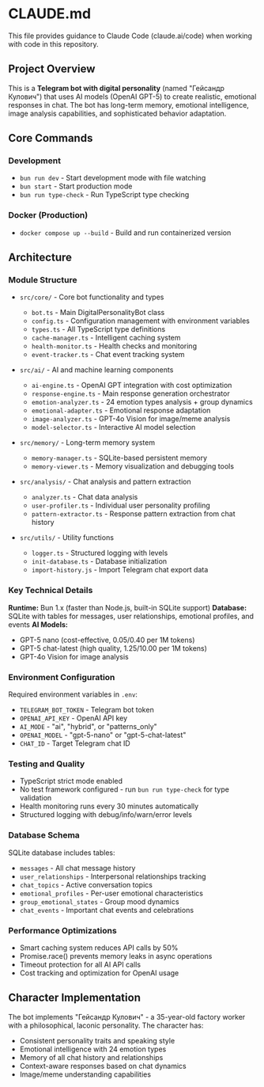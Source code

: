 # CLAUDE.md

This file provides guidance to Claude Code (claude.ai/code) when working with code in this repository.

## Project Overview

This is a **Telegram bot with digital personality** (named "Гейсандр Кулович") that uses AI models (OpenAI GPT-5) to create realistic, emotional responses in chat. The bot has long-term memory, emotional intelligence, image analysis capabilities, and sophisticated behavior adaptation.

## Core Commands

### Development
- `bun run dev` - Start development mode with file watching
- `bun start` - Start production mode
- `bun run type-check` - Run TypeScript type checking

### Docker (Production)
- `docker compose up --build` - Build and run containerized version

## Architecture

### Module Structure
- `src/core/` - Core bot functionality and types
  - `bot.ts` - Main DigitalPersonalityBot class
  - `config.ts` - Configuration management with environment variables
  - `types.ts` - All TypeScript type definitions
  - `cache-manager.ts` - Intelligent caching system
  - `health-monitor.ts` - Health checks and monitoring
  - `event-tracker.ts` - Chat event tracking system

- `src/ai/` - AI and machine learning components
  - `ai-engine.ts` - OpenAI GPT integration with cost optimization
  - `response-engine.ts` - Main response generation orchestrator
  - `emotion-analyzer.ts` - 24 emotion types analysis + group dynamics
  - `emotional-adapter.ts` - Emotional response adaptation
  - `image-analyzer.ts` - GPT-4o Vision for image/meme analysis
  - `model-selector.ts` - Interactive AI model selection

- `src/memory/` - Long-term memory system
  - `memory-manager.ts` - SQLite-based persistent memory
  - `memory-viewer.ts` - Memory visualization and debugging tools

- `src/analysis/` - Chat analysis and pattern extraction
  - `analyzer.ts` - Chat data analysis
  - `user-profiler.ts` - Individual user personality profiling
  - `pattern-extractor.ts` - Response pattern extraction from chat history

- `src/utils/` - Utility functions
  - `logger.ts` - Structured logging with levels
  - `init-database.ts` - Database initialization
  - `import-history.js` - Import Telegram chat export data

### Key Technical Details

**Runtime:** Bun 1.x (faster than Node.js, built-in SQLite support)
**Database:** SQLite with tables for messages, user relationships, emotional profiles, and events
**AI Models:** 
- GPT-5 nano (cost-effective, $0.05/$0.40 per 1M tokens)
- GPT-5 chat-latest (high quality, $1.25/$10.00 per 1M tokens) 
- GPT-4o Vision for image analysis

### Environment Configuration
Required environment variables in `.env`:
- `TELEGRAM_BOT_TOKEN` - Telegram bot token
- `OPENAI_API_KEY` - OpenAI API key
- `AI_MODE` - "ai", "hybrid", or "patterns_only"
- `OPENAI_MODEL` - "gpt-5-nano" or "gpt-5-chat-latest"
- `CHAT_ID` - Target Telegram chat ID

### Testing and Quality
- TypeScript strict mode enabled
- No test framework configured - run `bun run type-check` for type validation
- Health monitoring runs every 30 minutes automatically
- Structured logging with debug/info/warn/error levels

### Database Schema
SQLite database includes tables:
- `messages` - All chat message history
- `user_relationships` - Interpersonal relationships tracking
- `chat_topics` - Active conversation topics
- `emotional_profiles` - Per-user emotional characteristics
- `group_emotional_states` - Group mood dynamics
- `chat_events` - Important chat events and celebrations

### Performance Optimizations
- Smart caching system reduces API calls by 50%
- Promise.race() prevents memory leaks in async operations
- Timeout protection for all AI API calls
- Cost tracking and optimization for OpenAI usage

## Character Implementation

The bot implements "Гейсандр Кулович" - a 35-year-old factory worker with a philosophical, laconic personality. The character has:
- Consistent personality traits and speaking style
- Emotional intelligence with 24 emotion types
- Memory of all chat history and relationships
- Context-aware responses based on chat dynamics
- Image/meme understanding capabilities